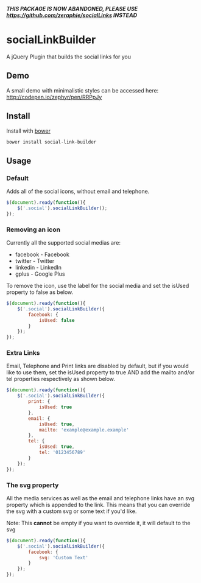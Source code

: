 ***THIS PACKAGE IS NOW ABANDONED, PLEASE USE https://github.com/zeraphie/socialLinks INSTEAD***

# socialLinkBuilder
A jQuery Plugin that builds the social links for you

## Demo
A small demo with minimalistic styles can be accessed here: http://codepen.io/zephyr/pen/RRPpJy

## Install
Install with [bower](http://bower.io/#install-bower)
```bash
bower install social-link-builder
```

## Usage

### Default
Adds all of the social icons, without email and telephone.
```javascript
$(document).ready(function(){
    $('.social').socialLinkBuilder();
});
```

### Removing an icon
Currently all the supported social medias are:
* facebook - Facebook
* twitter  - Twitter
* linkedin - LinkedIn
* gplus    - Google Plus

To remove the icon, use the label for the social media and set the isUsed
property to false as below.
```javascript
$(document).ready(function(){
    $('.social').socialLinkBuilder({
        facebook: {
            isUsed: false
        }
    });
});
```

### Extra Links
Email, Telephone and Print links are disabled by default, but if you would like to use them,
set the isUsed property to true AND add the mailto and/or tel properties respectively
as shown below.
```javascript
$(document).ready(function(){
    $('.social').socialLinkBuilder({
        print: {
            isUsed: true
        },
        email: {
            isUsed: true,
            mailto: 'example@example.example'
        },
        tel: {
            isUsed: true,
            tel: '0123456789'
        }
    });
});
```

### The svg property
All the media services as well as the email and telephone links have an svg property
which is appended to the link. This means that you can override the svg with a custom
svg or some text if you'd like.

Note: This **cannot** be empty if you want to override it, it will default to the svg
```javascript
$(document).ready(function(){
    $('.social').socialLinkBuilder({
        facebook: {
            svg: 'Custom Text'
        }
    });
});
```

